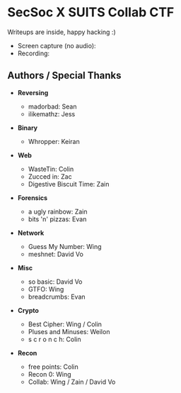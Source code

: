 # SecSoc X SUITS Collab CTF 
Writeups are inside, happy hacking :) 

* Screen capture (no audio): **<TBA>**
* Recording: **<TBA>**


## Authors / Special Thanks 

- **Reversing**
  - madorbad: Sean
  - ilikemathz: Jess

- **Binary** 
  - Whropper: Keiran
  
- **Web**  
  - WasteTin: Colin
  - Zucced in: Zac
  - Digestive Biscuit Time: Zain
  
- **Forensics**  
  - a ugly rainbow: Zain
  - bits 'n' pizzas: Evan
  
- **Network**  
  - Guess My Number: Wing
  - meshnet: David Vo
  
- **Misc**  
  - so basic: David Vo
  - GTFO: Wing
  - breadcrumbs: Evan
  
- **Crypto**  
  - Best Cipher: Wing / Colin
  - Pluses and Minuses: Weilon
  - s c r o n c h: Colin
  
- **Recon**  
  - free points: Colin
  - Recon 0: Wing
  - Collab: Wing / Zain / David Vo  
